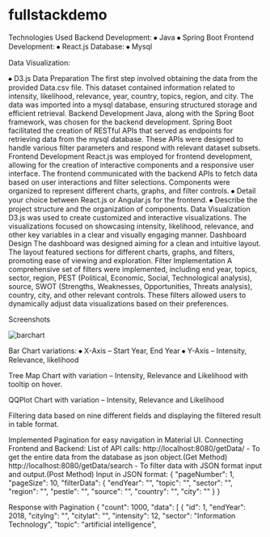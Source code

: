 # fullstackdemo

Technologies Used
Backend Development:
⦁	Java
⦁	Spring Boot
Frontend Development:
⦁	React.js
Database:
⦁	Mysql

Data Visualization:

⦁	D3.js
Data Preparation
The first step involved obtaining the data from the provided Data.csv file. This dataset contained information related to intensity, likelihood, relevance, year, country, topics, region, and city. The data was imported into a mysql database, ensuring structured storage and efficient retrieval.
Backend Development
Java, along with the Spring Boot framework, was chosen for the backend development. Spring Boot facilitated the creation of RESTful APIs that served as endpoints for retrieving data from the mysql database. These APIs were designed to handle various filter parameters and respond with relevant dataset subsets.
Frontend Development
React.js was employed for frontend development, allowing for the creation of interactive components and a responsive user interface. The frontend communicated with the backend APIs to fetch data based on user interactions and filter selections. Components were organized to represent different charts, graphs, and filter controls.
⦁	Detail your choice between React.js or Angular.js for the frontend.
⦁	Describe the project structure and the organization of components.
Data Visualization
D3.js was used to create customized and interactive visualizations. The visualizations focused on showcasing intensity, likelihood, relevance, and other key variables in a clear and visually engaging manner.
Dashboard Design
The dashboard was designed aiming for a clean and intuitive layout. The layout featured sections for different charts, graphs, and filters, promoting ease of viewing and exploration.
Filter Implementation
A comprehensive set of filters were implemented, including end year, topics, sector, region, PEST (Political, Economic, Social, Technological analysis), source, SWOT (Strengths, Weaknesses, Opportunities, Threats analysis), country, city, and other relevant controls. These filters allowed users to dynamically adjust data visualizations based on their preferences.

Screenshots

![barchart](https://github.com/ananthisnkr/fullstackdemo/assets/20458629/170c41c4-6d0c-4de9-a477-bbfcdbfb1217)

 
Bar Chart variations:
⦁	X-Axis – Start Year, End Year
⦁	Y-Axis – Intensity, Relevance, likelihood
 
Tree Map Chart with variation – Intensity, Relevance and Likelihood with tooltip on hover.
 
QQPlot Chart with variation – Intensity, Relevance and Likelihood
 
Filtering data based on nine different fields and displaying the filtered result in table format.
 
Implemented Pagination for easy navigation in Material UI.
Connecting Frontend and Backend:
List of API calls:
http://localhost:8080/getData/  - To get the entire data from the database as json object.(Get Method)
http://localhost:8080/getData/search -  To filter data with JSON format input and output.(Post Method)
Input in JSON format:
{
"pageNumber": 1,
        "pageSize": 10,
        "filterData": {
            "endYear": "",
            "topic": "",
            "sector": "",
            "region": "",
            "pestle": "",
            "source": "",
            "country": "",
            "city": ""
        }
}

Response with Pagination
{
    "count": 1000,
    "data": [
        {
            "id": 1,
            "endYear": 2018,
            "citylng": "",
            "citylat": "",
            "intensity": 12,
            "sector": "Information Technology",
            "topic": "artificial intelligence",
